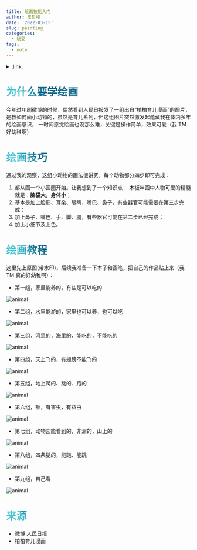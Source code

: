 ```yaml
---
title: 绘画技能入门
author: 王哲峰
date: '2022-03-15'
slug: painting
categories:
  - 玩耍
tags:
  - note
---
```


<style>
h1 {
  background-color: #2B90B6;
  background-image: linear-gradient(45deg, #4EC5D4 10%, #146b8c 20%);
  background-size: 100%;
  -webkit-background-clip: text;
  -moz-background-clip: text;
  -webkit-text-fill-color: transparent;
  -moz-text-fill-color: transparent;
}
h2 {
  background-color: #2B90B6;
  background-image: linear-gradient(45deg, #4EC5D4 10%, #146b8c 20%);
  background-size: 100%;
  -webkit-background-clip: text;
  -moz-background-clip: text;
  -webkit-text-fill-color: transparent;
  -moz-text-fill-color: transparent;
}
</style>


<details><summary>:link:</summary><p>

- [为什么要学绘画](#为什么要学绘画)
- [绘画技巧](#绘画技巧)
- [绘画教程](#绘画教程)
- [来源](#来源)
</p></details><p></p>

# 为什么要学绘画

今年过年刷微博的时候，偶然看到人民日报发了一组出自“柏柏育儿漫画”的图片，
是教如何画小动物的，虽然是育儿系列，但这组图片突然激发起蕴藏我在体内多年的绘画意识，
一时间感觉绘画也没那么难，关键是操作简单，效果可爱（我 TM 好幼稚啊）


# 绘画技巧

通过我的观察，这组小动物的画法很讲究，每个动物都分四步即可完成：

1. 都从画一个小圆圈开始。让我想到了一个知识点：
木板年画中人物可爱的精髓就是：**脑袋大，身体小**；
2. 基本是加上脸形、耳朵、眼睛，嘴巴、鼻子，有些器官可能需要在第三步完成；
3. 加上鼻子、嘴巴、手、脚、腿，有些器官可能在第二步已经完成；
4. 加上小细节及上色。

# 绘画教程

这里先上原图(带水印)，后续我准备一下本子和画笔，把自己的作品贴上来（我 TM 真的好幼稚啊）：

- 第一组，家里能养的，有些是可以吃的

![animal](images/animal1.jpeg)

- 第二组，水里能游的，家里也可以养，也可以吃

![animal](images/animal2.jpeg)

- 第三组，河里的，海里的，能吃的，不能吃的

![animal](images/animal3.jpeg)

- 第四组，天上飞的，有翅膀不能飞的

![animal](images/animal4.jpeg)

- 第五组，地上爬的、跳的、跑的

![animal](images/animal5.jpeg)

- 第六组，额，有害虫，有益虫

![animal](images/animal6.jpeg)

- 第七组，动物园能看到的，非洲的，山上的

![animal](images/animal7.jpeg)

- 第八组，四条腿的，能跑、能跳

![animal](images/animal8.jpeg)

- 第九组，自己看

![animal](images/animal9.jpeg)



# 来源

- 微博 人民日报
- 柏柏育儿漫画
